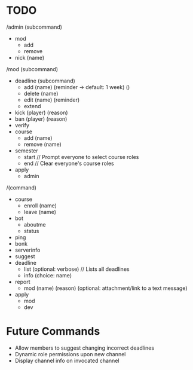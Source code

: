 # TODO

/admin (subcommand)
 * mod
   * add
   * remove
 * nick (name)

/mod (subcommand)
 * deadline (subcommand)
   * add (name) (reminder -> default: 1 week) ()
   * delete (name)
   * edit (name) (reminder)
   * extend
 * kick (player) (reason)
 * ban (player) (reason)
 * verify
 * course
   * add (name)
   * remove (name)
 * semester
   * start // Prompt everyone to select course roles
   * end // Clear everyone's course roles
 * apply
   * admin

/(command)
 * course
   * enroll (name)
   * leave (name)
 * bot
   * aboutme
   * status
 * ping
 * bonk
 * serverinfo
 * suggest
 * deadline
   * list (optional: verbose) // Lists all deadlines
   * info (choice: name)
 * report
   * mod (name) (reason) (optional: attachment/link to a text message)
 * apply
   * mod
   * dev

Future Commands
=========
* Allow members to suggest changing incorrect deadlines
* Dynamic role permissions upon new channel
* Display channel info on invocated channel